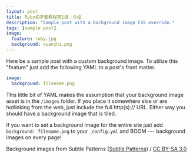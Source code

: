 ```yaml
---
layout: post
title: Ruby初学者教程第1讲：介绍
description: "Sample post with a background image CSS override."
tags: [sample post]
image:
  feature: ruby.jpg
  background: xuanzhi.png
---
```


Here be a sample post with a custom background image. To utilize this "feature" just add the following YAML to a post's front matter.

```yaml
image:
  background: filename.png
```

This little bit of YAML makes the assumption that your background image asset is in the `/images` folder. If you place it somewhere else or are hotlinking from the web, just include the full http(s):// URL. Either way you should have a background image that is tiled.

If you want to set a background image for the entire site just add `background: filename.png` to your `_config.yml` and BOOM --- background images on every page!

<div xmlns:cc="http://creativecommons.org/ns#" xmlns:dct="http://purl.org/dc/terms/" about="http://subtlepatterns.com" class="notice">Background images from <span property="dct:title">Subtle Patterns</span> (<a rel="cc:attributionURL" property="cc:attributionName" href="http://subtlepatterns.com">Subtle Patterns</a>) / <a rel="license" href="http://creativecommons.org/licenses/by-sa/3.0/">CC BY-SA 3.0</a></div>
